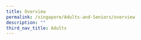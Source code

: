 ```yaml
---
title: Overview
permalink: /singapore/Adults-and-Seniors/overview
description: ""
third_nav_title: Adults
---
```


